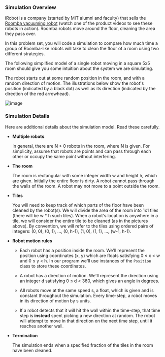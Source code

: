 ### Simulation Overview

iRobot is a company (started by MIT alumni and faculty) that sells the [Roomba vacuuming robot](https://store.irobot.com/) (watch one of the product videos to see these robots in action). Roomba robots move around the floor, cleaning the area they pass over.

In this problem set, you will code a simulation to compare how much time a group of Roomba-like robots will take to clean the floor of a room using two different strategies.

The following simplified model of a single robot moving in a square 5x5 room should give you some intuition about the system we are simulating.

The robot starts out at some random position in the room, and with a random direction of motion. The illustrations below show the robot's position (indicated by a black dot) as well as its direction (indicated by the direction of the red arrowhead).

![image](https://user-images.githubusercontent.com/43208378/121147309-0bb87700-c841-11eb-92b3-699b0232e2ce.png)


### Simulation Details

Here are additional details about the simulation model. Read these carefully.

* **Multiple robots**

   In general, there are N > 0 robots in the room, where N is given. For simplicity, assume that robots are points and can pass through each other or occupy the same point without interfering.

* **The room**

   The room is rectangular with some integer width w and height h, which are given. Initially the entire floor is dirty. A robot cannot pass through the walls of the room. A robot may not move to a point outside the room.

* **Tiles** 

   You will need to keep track of which parts of the floor have been cleaned by the robot(s). We will divide the area of the room into 1x1 tiles (there will be w * h such tiles). When a robot's location is anywhere in a tile, we will consider the entire tile to be cleaned (as in the pictures above). By convention, we will refer to the tiles using ordered pairs of integers: (0, 0), (0, 1), ..., (0, h-1), (1, 0), (1, 1), ..., (w-1, h-1).

* **Robot motion rules** 

	- Each robot has a position inside the room. We'll represent the position using coordinates (x, y) which are floats satisfying 0 ≤ x < w and 0 ≤ y < h. In our program we'll use instances of the `Position` class to store these coordinates.

	- A robot has a direction of motion. We'll represent the direction using an integer d satisfying 0 ≤ d < 360, which gives an angle in degrees.

	- All robots move at the same speed s, a float, which is given and is constant throughout the simulation. Every time-step, a robot moves in its direction of motion by s units.

	- If a robot detects that it will hit the wall within the time-step, that time step is **instead** spent picking a new direction at random. The robot will attempt to move in that direction on the next time step, until it reaches another wall.

* **Termination**

   The simulation ends when a specified fraction of the tiles in the room have been cleaned.
